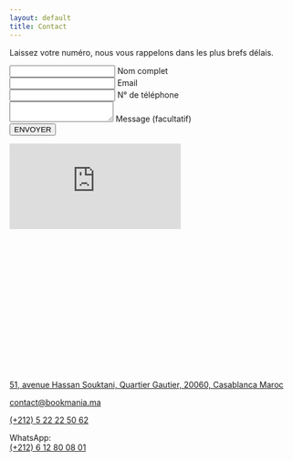 ```yaml
---
layout: default
title: Contact
---
```

<main id="contact">
  <section class="container mt-4 mt-sm-5 pt-5 pb-4 pb-sm-5">
    <!-- <div class="mt-5 mb-4"> -->
      <!-- <h1 class="font-weight-normal"> -->
        <!-- <strong style="color: #64686c;">Contactez-nous</strong> -->
      <!-- </h1> -->
    <!-- </div> -->
    <div class="row mt-5">
      <div class="col-lg-5 mb-lg-0 mb-4" data-aos="fade-up">
        <div class="card">
          <div class="card-body">
            <p class="dark-grey-text">
              Laissez votre numéro, nous vous rappelons dans les plus brefs délais.
            </p>
            <form action="https://formspree.io/contact@bookmania.ma" method="POST" class="validation">
              <input type="hidden" name="_cc" value="Mamoun.elhonsali@bookmania.ma,Fatimazahra.birzyne@bookmania.ma">
              <input type="hidden" name="_language" value="fr" />
              <input type="hidden" name="_next" value="{{site.baseurl}}/merci.php"/>
              <div class="md-form">
                <i class="fas fa-user prefix grey-text"></i>
                <input type="text" id="form-name" name="Nom" class="form-control">
                <label for="form-name">Nom complet</label>
              </div>
              <div class="md-form">
                <i class="fas fa-envelope prefix grey-text"></i>
                <input type="email" id="form-email" name="Email" class="form-control">
                <label for="form-email">Email</label>
              </div>
              <div class="md-form">
                <i class="fas fa-phone prefix grey-text"></i>
                <input type="tel" id="form-Subject" name="Téléphone" class="form-control">
                <label for="form-Subject">N° de téléphone</label>
              </div>
              <div class="md-form">
                <i class="fas fa-pencil-alt prefix grey-text"></i>
                <textarea type="text" id="form-text" name="Message" class="form-control md-textarea"></textarea>
                <label for="form-text">Message (facultatif)</label>
              </div>
              <div class="text-center">
                <button type="submit" class="btn btn-light-blue">
                  ENVOYER
                </button>
              </div>
            </form>
          </div>
        </div>
      </div>
      <div class="col-lg-7" data-aos="fade-up">
        <div id="map-container-section" class="z-depth-1-half map-container-section mb-4" style="height: 400px">
          <iframe src="https://maps.google.com/maps?q=51, avenue Hassan Souktani, Quartier Gautier, 20060, Casablanca Maroc&t=&z=13&ie=UTF8&iwloc=&output=embed" frameborder="0"
            style="border:0" allowfullscreen></iframe>
        </div>
        <div class="row text-center">
          <div class="col-md-4">
            <i class="fas fa-map-marker-alt text-muted"></i>
            <p>
              <a target="_blank" href="https://goo.gl/maps/qExbRXBoUtz">
                51, avenue Hassan Souktani, Quartier Gautier, 20060, Casablanca Maroc
              </a>
            </p>
          </div>
          <div class="col-md-4">
            <i class="fas fa-envelope text-muted"></i>
            <p>
              <a href="mailto:contact@bookmania.ma">
                contact@bookmania.ma
              </a>
            </p>
          </div>
          <div class="col-md-4">
            <i class="fas fa-phone text-muted"></i>
            <p>
              <a href="tel:+212522225062">
                (+212) 5 22 22 50 62
              </a>
            </p>
            <p>
              WhatsApp:<br>
              <a target="_blank" href="https://wa.me/212661292131">
                (+212) 6 12 80 08 01 
              </a>
            </p>
          </div>
        </div>
      </div>
    </div>
  </section>
</main>
